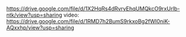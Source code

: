 https://drive.google.com/file/d/1X2HqRs4dRvryEhqUMQkcO9rxUrlb-ntk/view?usp=sharing
video: https://drive.google.com/file/d/1RMD7h2BumS9rkxoBg2fWI0niK-AQxxhp/view?usp=sharing
